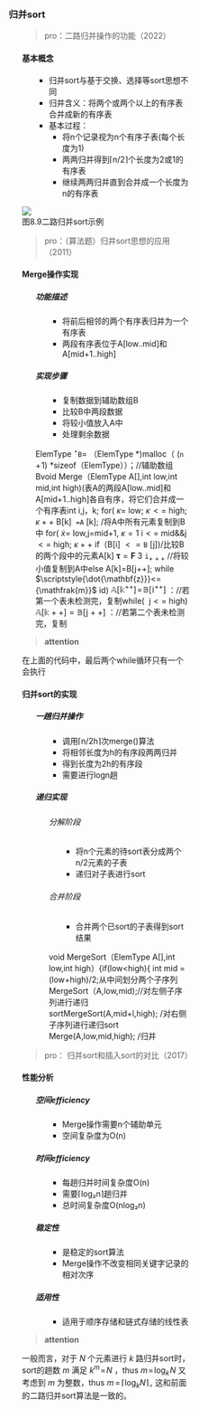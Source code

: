 <div style="float: left; width: 64%; padding: 1%;">

### 归并sort  

<ul>

>pro：二路归并操作的功能（2022）  

#### 基本概念

<ul>

- 归并sort与基于交换、选择等sort思想不同
- 归并含义：将两个或两个以上的有序表合并成新的有序表
- 基本过程：
  - 将n个记录视为n个有序子表(每个长度为1)
  - 两两归并得到⌈n/2⌉个长度为2或1的有序表
  - 继续两两归并直到合并成一个长度为n的有序表

</ul>

![](https://cdn-mineru.openxlab.org.cn/model-mineru/prod/365d58fda45f0a53c2d1bd276f956db5d5d2faf07813666f234e33ea5ffff7d7.jpg)  
图8.9二路归并sort示例  

> pro：（算法题）归并sort思想的应用（2011）  

#### Merge操作实现

<ul>

##### 功能描述

<ul>

- 将前后相邻的两个有序表归并为一个有序表
- 两段有序表位于A[low..mid]和A[mid+1..high]

</ul>

##### 实现步骤

<ul>

- 复制数据到辅助数组B
- 比较B中两段数据
- 将较小值放入A中
- 处理剩余数据

</ul>

ElemType ${}^{\star}\mathtt{B}=$ （ElemType \*)malloc（ $(\mathtt{n}\!+\!1)$ \*sizeof（ElemType））；//辅助数组Bvoid Merge（ElemType A[],int low,int mid,int high)(表A的两段A[low..mid]和A[mid+1..high]各自有序，将它们合并成一个有序表int i,j，k; for(  $\kappa=$  low;  $\kappa\!<=$  high;  $\kappa++$  B[k]  $\mathtt{\ =}\mathtt{A}$  [k]; /将A中所有元素复制到B中 for(  $\dot{x}=$  low,j=mid+1,  $\kappa{=}1$   $\mathrm{i}<=$  mid&&j  $<=$  high;  $\kappa++$  if（B[i] $<=\mathtt{B}$ [j])/比较B的两个段中的元素A[k] $\mathbf{\tau}=\mathbf{F}$ 3 $\mathtt{i}_{\mathcal{+++}}$ //将较小值复制到A中else A[k]=B[j++]; while $\scriptstyle{\dot{\mathbf{z}}}<={\mathfrak{m}}$ id) $\mathbb{A}\left[\mathbb{k}^{++}\right]\!=\!\mathbb{B}\left[\mathbb{i}^{++}\right]$ ：//若第一个表未检测完，复制while( $\scriptstyle{\mathrm{~j}}<=$ high) $\mathbb{A}\left[\mathbb{k}{+}{+}\right]{=}\mathbb{B}\left[\mathbb{j}{+}{+}\right]$ ：//若第二个表未检测完，复制  

</ul>

>**attention**  

在上面的代码中，最后两个while循环只有一个会执行  

#### 归并sort的实现

<ul>

##### 一趟归并操作

<ul>

- 调用⌈n/2h⌉次merge()算法
- 将相邻长度为h的有序段两两归并
- 得到长度为2h的有序段
- 需要进行logn趟

</ul>

##### 递归实现

<ul>

###### 分解阶段

<ul>

- 将n个元素的待sort表分成两个n/2元素的子表
- 递归对子表进行sort

</ul>

###### 合并阶段

<ul>

- 合并两个已sort的子表得到sort结果

</ul>

void MergeSort（ElemType A[],int low,int high）{if(low<high){ int mid $=$ (low+high)/2;从中间划分两个子序列MergeSort（A,low,mid);//对左侧子序列进行递归sortMergeSort(A,mid+l,high); /对右侧子序列进行递归sort Merge(A,low,mid,high); /归并  

</ul>

</ul>

> pro： 归并sort和插入sort的对比（2017）  

#### 性能分析

<ul>

##### 空间efficiency

<ul>

- Merge操作需要n个辅助单元
- 空间复杂度为O(n)

</ul>

##### 时间efficiency

<ul>

- 每趟归并时间复杂度O(n)
- 需要⌈log₂n⌉趟归并
- 总时间复杂度O(nlog₂n)

</ul>

##### 稳定性

<ul>

- 是稳定的sort算法
- Merge操作不改变相同关键字记录的相对次序

</ul>

##### 适用性

<ul>

- 适用于顺序存储和链式存储的线性表

</ul>

</ul>

>**attention**  

一般而言，对于 $N$ 个元素进行 $k$ 路归并sort时，sort的趟数 $m$ 满足 $k^{m}\!=\!N$ ，thus $m\!=\!\log_{k}\!N$ 又考虑到 $m$ 为整数，thus $\scriptstyle m\,=\,\lceil\log_{k}N\rceil_{\circ}$ 这和前面的二路归并sort算法是一致的。

</div>
<div style="float: right; width: 26%; padding: 1%;">

</div>
<div style="clear: both;"></div>
